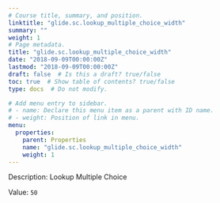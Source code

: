 ```yaml
---
# Course title, summary, and position.
linktitle: "glide.sc.lookup_multiple_choice_width"
summary: ""
weight: 1
# Page metadata.
title: "glide.sc.lookup_multiple_choice_width"
date: "2018-09-09T00:00:00Z"
lastmod: "2018-09-09T00:00:00Z"
draft: false  # Is this a draft? true/false
toc: true  # Show table of contents? true/false
type: docs  # Do not modify.

# Add menu entry to sidebar.
# - name: Declare this menu item as a parent with ID name.
# - weight: Position of link in menu.
menu:
  properties:
    parent: Properties
    name: "glide.sc.lookup_multiple_choice_width"
    weight: 1
---
```


Description: Lookup Multiple Choice


Value: `50`